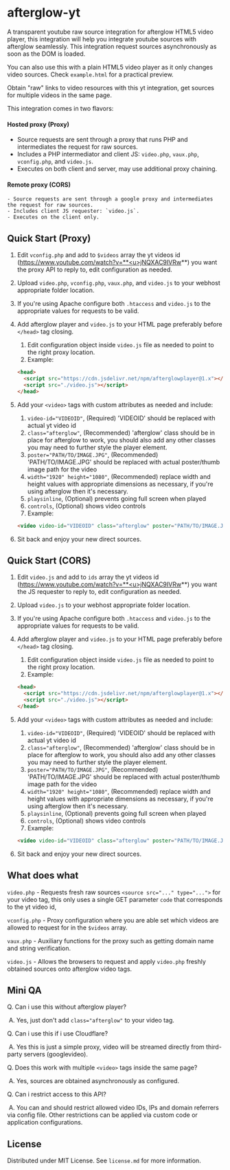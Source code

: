 # afterglow-yt
A transparent youtube raw source integration for afterglow HTML5 video player, this integration will help you integrate youtube sources with afterglow seamlessly. This integration request sources asynchronously as soon as the DOM is loaded.

You can also use this with a plain HTML5 video player as it only changes video sources. Check `example.html` for a practical preview.

Obtain "raw" links to video resources with this yt integration, get sources for multiple videos in the same page.

This integration comes in two flavors:

#### Hosted proxy (Proxy)

- Source requests are sent through a proxy that runs PHP and intermediates the request for raw sources.
- Includes a PHP intermediator and client JS: `video.php`, `vaux.php`, `vconfig.php`, and `video.js`.
- Executes on both client and server, may use additional proxy chaining.

#### Remote proxy (CORS)

	- Source requests are sent through a google proxy and intermediates the request for raw sources.
	- Includes client JS requester: `video.js`.
	- Executes on the client only.

## Quick Start (Proxy)

1. Edit `vconfig.php` and add to `$videos` array the yt videos id (https://www.youtube.com/watch?v=**<u>jNQXAC9IVRw</u>**) you want the proxy API to reply to, edit configuration as needed.

  2. Upload `video.php`, `vconfig.php`, `vaux.php`, and `video.js` to your webhost appropriate folder location.

  3. If you're using Apache configure both `.htaccess` and `video.js` to the appropriate values for requests to be valid.

4. Add afterglow player and `video.js` to your HTML page preferably before `</head>` tag closing.
   1. Edit configuration object inside `video.js` file as needed to point to the right proxy location.
   2. Example:
   ```html
   <head>
     <script src="https://cdn.jsdelivr.net/npm/afterglowplayer@1.x"></script>
     <script src="./video.js"></script>
   </head>
   ```
   
5. Add your `<video>` tags with custom attributes as needed and include:
   1. `video-id="VIDEOID"`, (Required) 'VIDEOID' should be replaced with actual yt video id
   2. `class="afterglow"`, (Recommended) 'afterglow' class should be in place for afterglow to work, you should also add any other classes you may need to further style the player element.
   3. `poster="PATH/TO/IMAGE.JPG"`, (Recommended) 'PATH/TO/IMAGE.JPG' should be replaced with actual poster/thumb image path for the video
   4. `width="1920" height="1080"`, (Recommended) replace width and height values with appropriate dimensions as necessary, if you're using afterglow then it's necessary.
   5. `playsinline`, (Optional) prevents going full screen when played
   6. `controls`, (Optional) shows video controls
   7. Example:
   ```html
   <video video-id="VIDEOID" class="afterglow" poster="PATH/TO/IMAGE.JPG" width="1920" height="1080" playsinline controls></video>
   ```
   
6. Sit back and enjoy your new direct sources.

## Quick Start (CORS)

1. Edit `video.js` and add to `ids` array the yt videos id (https://www.youtube.com/watch?v=**<u>jNQXAC9IVRw</u>**) you want the JS requester to reply to, edit configuration as needed.

2. Upload `video.js` to your webhost appropriate folder location.

3. If you're using Apache configure both `.htaccess` and `video.js` to the appropriate values for requests to be valid.

4. Add afterglow player and `video.js` to your HTML page preferably before `</head>` tag closing.

   1. Edit configuration object inside `video.js` file as needed to point to the right proxy location.
   2. Example:

   ```html
   <head>
     <script src="https://cdn.jsdelivr.net/npm/afterglowplayer@1.x"></script>
     <script src="./video.js"></script>
   </head>
   ```

5. Add your `<video>` tags with custom attributes as needed and include:

   1. `video-id="VIDEOID"`, (Required) 'VIDEOID' should be replaced with actual yt video id
   2. `class="afterglow"`, (Recommended) 'afterglow' class should be in place for afterglow to work, you should also add any other classes you may need to further style the player element.
   3. `poster="PATH/TO/IMAGE.JPG"`, (Recommended) 'PATH/TO/IMAGE.JPG' should be replaced with actual poster/thumb image path for the video
   4. `width="1920" height="1080"`, (Recommended) replace width and height values with appropriate dimensions as necessary, if you're using afterglow then it's necessary.
   5. `playsinline`, (Optional) prevents going full screen when played
   6. `controls`, (Optional) shows video controls
   7. Example:

   ```html
   <video video-id="VIDEOID" class="afterglow" poster="PATH/TO/IMAGE.JPG" width="1920" height="1080" playsinline controls></video>
   ```

6. Sit back and enjoy your new direct sources.

## What does what

`video.php` - Requests fresh raw sources `<source src="..." type="...">` for your video tag, this only uses a single GET parameter `code` that corresponds to the yt video id, 

`vconfig.php` - Proxy configuration where you are able set which videos are allowed to request for in the `$videos` array.

`vaux.php` - Auxiliary functions for the proxy such as getting domain name and string verification.

`video.js` - Allows the browsers to request and apply `video.php` freshly obtained sources onto afterglow video tags.

## Mini QA

Q. Can i use this without afterglow player?

​	A. Yes, just don't add `class="afterglow"` to your video tag. 

Q. Can i use this if i use Cloudflare?

​	A. Yes this is just a simple proxy, video will be streamed directly from third-party servers (googlevideo).

Q. Does this work with multiple `<video>` tags inside the same page?

​	A. Yes, sources are obtained asynchronously as configured.

Q. Can i restrict access to this API?

​	A. You can and should restrict allowed video IDs, IPs and domain referrers via config file. Other restrictions can be applied via custom code or application configurations.

## License

Distributed under MIT License. See `license.md` for more information.
